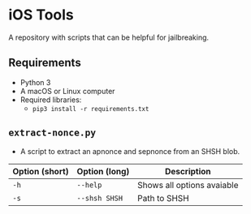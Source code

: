 # iOS Tools
A repository with scripts that can be helpful for jailbreaking.

## Requirements
- Python 3
- A macOS or Linux computer
- Required libraries:
    - `pip3 install -r requirements.txt`

## `extract-nonce.py`
- A script to extract an apnonce and sepnonce from an SHSH blob.

| Option (short) | Option (long) | Description |
|----------------|---------------|-------------|
| `-h` | `--help` | Shows all options avaiable |
| `-s` | `--shsh SHSH` | Path to SHSH |